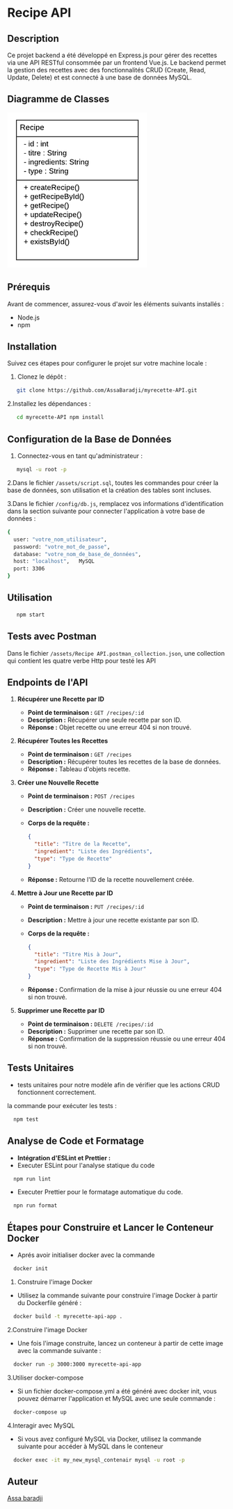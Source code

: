 # Recipe API

## Description

Ce projet backend a été développé en Express.js pour gérer des recettes via une API RESTful consommée par un frontend Vue.js. Le backend permet la gestion des recettes avec des fonctionnalités CRUD (Create, Read, Update, Delete) et est connecté à une base de données MySQL.

## Diagramme de Classes

![Diagramme de Classes](./src/assets/Recette%20UML.png)

## Prérequis

Avant de commencer, assurez-vous d'avoir les éléments suivants installés :

- Node.js
- npm

## Installation

Suivez ces étapes pour configurer le projet sur votre machine locale :

1. Clonez le dépôt :

```bash
   git clone https://github.com/AssaBaradji/myrecette-API.git
```

2.Installez les dépendances :

```bash
   cd myrecette-API npm install
```

## Configuration de la Base de Données

1. Connectez-vous en tant qu'administrateur :

```bash
   mysql -u root -p
```

2.Dans le fichier `/assets/script.sql`, toutes les commandes pour créer la base de données, son utilisation et la création des tables sont incluses.

3.Dans le fichier `/config/db.js`, remplacez vos informations d'identification dans la section suivante pour connecter l'application à votre base de données :

```bash
{
  user: "votre_nom_utilisateur",
  password: "votre_mot_de_passe",
  database: "votre_nom_de_base_de_données",
  host: "localhost",   MySQL
  port: 3306
}
```

## Utilisation

```bash
   npm start
```

## Tests avec Postman

Dans le fichier `/assets/Recipe API.postman_collection.json`, une collection qui contient les quatre verbe Http pour testé les API

## Endpoints de l'API

1. **Récupérer une Recette par ID**

   - **Point de terminaison :** `GET /recipes/:id`
   - **Description :** Récupérer une seule recette par son ID.
   - **Réponse :** Objet recette ou une erreur 404 si non trouvé.

2. **Récupérer Toutes les Recettes**

   - **Point de terminaison :** `GET /recipes`
   - **Description :** Récupérer toutes les recettes de la base de données.
   - **Réponse :** Tableau d'objets recette.

3. **Créer une Nouvelle Recette**

   - **Point de terminaison :** `POST /recipes`
   - **Description :** Créer une nouvelle recette.
   - **Corps de la requête :**

     ```json
     {
       "title": "Titre de la Recette",
       "ingredient": "Liste des Ingrédients",
       "type": "Type de Recette"
     }
     ```

   - **Réponse :** Retourne l'ID de la recette nouvellement créée.

4. **Mettre à Jour une Recette par ID**

   - **Point de terminaison :** `PUT /recipes/:id`
   - **Description :** Mettre à jour une recette existante par son ID.
   - **Corps de la requête :**

     ```json
     {
       "title": "Titre Mis à Jour",
       "ingredient": "Liste des Ingrédients Mise à Jour",
       "type": "Type de Recette Mis à Jour"
     }
     ```

   - **Réponse :** Confirmation de la mise à jour réussie ou une erreur 404 si non trouvé.

5. **Supprimer une Recette par ID**

   - **Point de terminaison :** `DELETE /recipes/:id`
   - **Description :** Supprimer une recette par son ID.
   - **Réponse :** Confirmation de la suppression réussie ou une erreur 404 si non trouvé.

## Tests Unitaires

- tests unitaires pour notre modèle afin de vérifier que les actions CRUD fonctionnent correctement.

la commande pour exécuter les tests :

```bash
  npm test
```

## Analyse de Code et Formatage

- **Intégration d'ESLint et Prettier :**
- Executer ESLint pour l'analyse statique du code

```bash
  npm run lint
```

- Executer Prettier pour le formatage automatique du code.

```bash
  npn run format
```

## Étapes pour Construire et Lancer le Conteneur Docker

- Aprés avoir initialiser docker avec la commande

```bash
  docker init
```

1. Construire l'image Docker

- Utilisez la commande suivante pour construire l'image Docker à partir du Dockerfile généré :

```bash
  docker build -t myrecette-api-app .
```

2.Construire l'image Docker

- Une fois l'image construite, lancez un conteneur à partir de cette image avec la commande suivante :

```bash
  docker run -p 3000:3000 myrecette-api-app
```

3.Utiliser docker-compose

- Si un fichier docker-compose.yml a été généré avec docker init, vous pouvez démarrer l'application et MySQL avec une seule commande :

```bash
  docker-compose up
```

4.Interagir avec MySQL

- Si vous avez configuré MySQL via Docker, utilisez la commande suivante pour accéder à MySQL dans le conteneur

```bash
  docker exec -it my_new_mysql_contenair mysql -u root -p
```

## Auteur

[Assa baradji](https://github.com/AssaBaradji)
